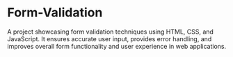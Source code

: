 # Form-Validation
A project showcasing form validation techniques using HTML, CSS, and JavaScript. It ensures accurate user input, provides error handling, and improves overall form functionality and user experience in web applications.
